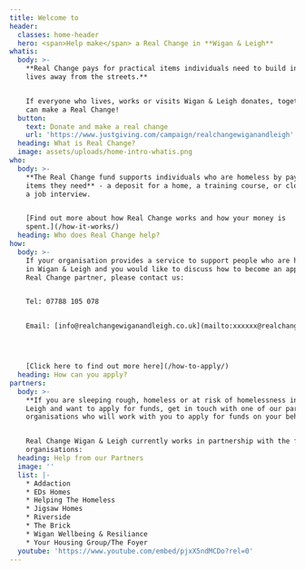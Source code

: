 ```yaml
---
title: Welcome to
header:
  classes: home-header
  hero: <span>Help make</span> a Real Change in **Wigan & Leigh**
whatis:
  body: >-
    **Real Change pays for practical items individuals need to build independent
    lives away from the streets.**


    If everyone who lives, works or visits Wigan & Leigh donates, together we
    can make a Real Change!
  button:
    text: Donate and make a real change
    url: 'https://www.justgiving.com/campaign/realchangewiganandleigh'
  heading: What is Real Change?
  image: assets/uploads/home-intro-whatis.png
who:
  body: >-
    **The Real Change fund supports individuals who are homeless by paying for
    items they need** - a deposit for a home, a training course, or clothes for
    a job interview.


    [Find out more about how Real Change works and how your money is
    spent.](/how-it-works/)
  heading: Who does Real Change help?
how:
  body: >-
    If your organisation provides a service to support people who are homeless
    in Wigan & Leigh and you would like to discuss how to become an approved
    Real Change partner, please contact us:


    Tel: 07788 105 078


    Email: [info@realchangewiganandleigh.co.uk](mailto:xxxxxx@realchange.co.uk)




    [Click here to find out more here](/how-to-apply/)
  heading: How can you apply?
partners:
  body: >-
    **If you are sleeping rough, homeless or at risk of homelessness in Wigan &
    Leigh and want to apply for funds, get in touch with one of our partner
    organisations who will work with you to apply for funds on your behalf.**


    Real Change Wigan & Leigh currently works in partnership with the following
    organisations:
  heading: Help from our Partners
  image: ''
  list: |-
    * Addaction
    * EDs Homes
    * Helping The Homeless
    * Jigsaw Homes
    * Riverside
    * The Brick
    * Wigan Wellbeing & Resiliance
    * Your Housing Group/The Foyer
  youtube: 'https://www.youtube.com/embed/pjxX5ndMCDo?rel=0'
---
```



